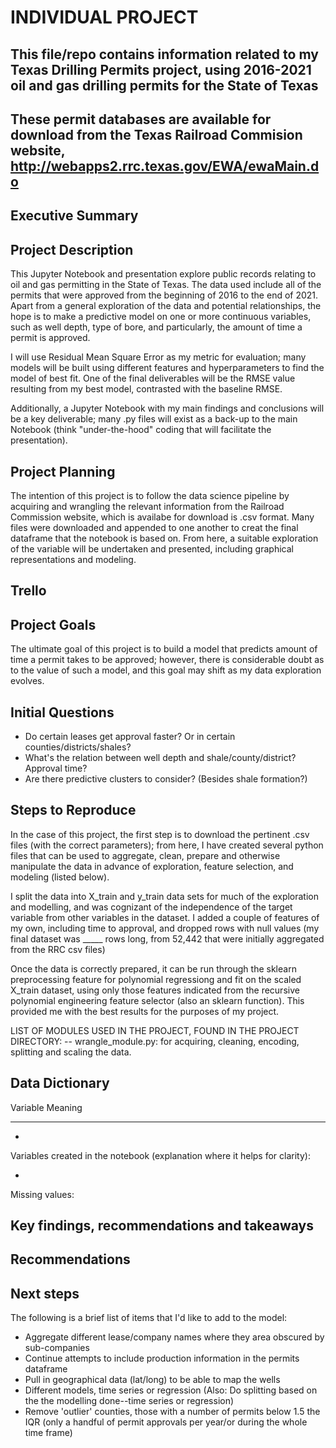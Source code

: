 # INDIVIDUAL PROJECT




## This file/repo contains information related to my Texas Drilling Permits project, using 2016-2021 oil and gas drilling permits for the State of Texas
## These permit databases are available for download from the Texas Railroad Commision website, http://webapps2.rrc.texas.gov/EWA/ewaMain.do

## Executive Summary



## Project Description

This Jupyter Notebook and presentation explore public records relating to oil and gas permitting in the State of Texas. The data used include all of the permits that were approved from the beginning of 2016 to the end of 2021.  Apart from a general exploration of the data and potential relationships, the hope is to make a predictive model on one or more continuous variables, such as well depth, type of bore, and particularly, the amount of time a permit is approved.

I will use Residual Mean Square Error as my metric for evaluation; many models will be built using different features and hyperparameters to find the model of best fit.  One of the final deliverables will be the RMSE value resulting from my best model, contrasted with the baseline RMSE.

Additionally, a Jupyter Notebook with my main findings and conclusions will be a key deliverable; many .py files will exist as a back-up to the main Notebook (think "under-the-hood" coding that will facilitate the presentation).


## Project Planning

The intention of this project is to follow the data science pipeline by acquiring and wrangling the relevant information from the Railroad Commission website, which is availabe for download is .csv format.  Many files were downloaded and appended to one another to creat the final dataframe that the notebook is based on.  From here, a suitable exploration of the variable will be undertaken and presented, including graphical representations and modeling.  

## Trello



## Project Goals

The ultimate goal of this project is to build a model that predicts amount of time a permit takes to be approved; however, there is considerable doubt as to the value of such a model, and this goal may shift as my data exploration evolves.

## Initial Questions

- Do certain leases get approval faster? Or in certain counties/districts/shales?
- What's the relation between well depth and shale/county/district?  Approval time? 
- Are there predictive clusters to consider? (Besides shale formation?)


##  Steps to Reproduce

In  the case of this project, the first step is to download the pertinent .csv files (with the correct parameters); from here, I have created several python files that can be used to aggregate, clean, prepare and otherwise manipulate the data in advance of exploration, feature selection, and modeling (listed below).

I split the data into X_train and y_train data sets for much of the exploration and modelling, and was cognizant of the independence of the target variable from other variables in the dataset.  I added a couple of features of my own, including time to approval, and dropped rows with null values (my final dataset was _____ rows long, from 52,442 that were initially aggregated from the RRC csv files)

Once the data is correctly prepared, it can be run through the sklearn preprocessing feature for polynomial regressiong and fit on the scaled X_train dataset, using only those features indicated from the recursive polynomial engineering feature selector (also an sklearn function).  This provided me with the best results for the purposes of my project.

LIST OF MODULES USED IN THE PROJECT, FOUND IN THE PROJECT DIRECTORY:
-- wrangle_module.py: for acquiring, cleaning, encoding, splitting and scaling the data.  
<!-- -- viz.py: used for creating several graphics for my final presentation
-- model.py: many, many different versions of the data were used in different feature selection and modeling algorithms; this module is helpful for splitting them up neatly.
-- feature_engineering.py: contains functions to help choose the 'best' features using certain sklearn functions  -->

## Data Dictionary

Variable	Meaning
___________________
- 

Variables created in the notebook (explanation where it helps for clarity):

-

Missing values: 

## Key findings, recommendations and takeaways
    


## Recommendations



## Next steps



The following is a brief list of items that I'd like to add to the model:

- Aggregate different lease/company names where they area obscured by sub-companies
- Continue attempts to include production information in the permits dataframe
- Pull in geographical data (lat/long) to be able to map the wells
- Different models, time series or regression (Also: Do splitting based on the the modelling done--time series or regression)
- Remove 'outlier' counties, those with a number of permits below 1.5 the IQR (only a handful of permit approvals per year/or during the whole time frame)




